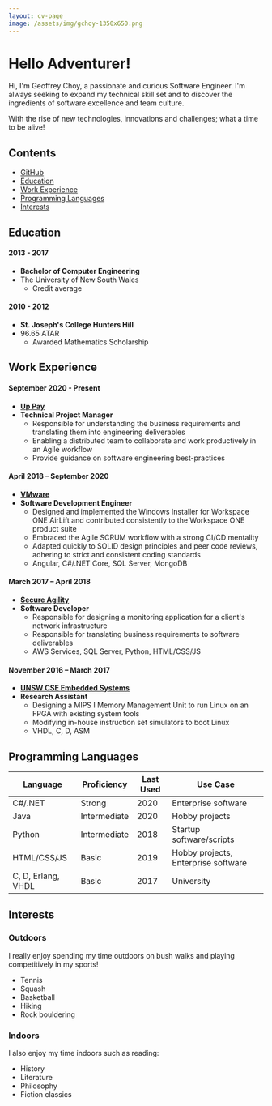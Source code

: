 ```yaml
---
layout: cv-page
image: /assets/img/gchoy-1350x650.png
---
```


# Hello Adventurer!

Hi, I'm Geoffrey Choy, a passionate and curious Software Engineer. I'm always seeking to expand my technical skill set and to discover the ingredients of software excellence and team culture.

With the rise of new technologies, innovations and challenges; what a time to be alive!

## Contents

* [GitHub](https://github.com/burrt)
* [Education](#education)
* [Work Experience](#work-experience)
* [Programming Languages](#programming-languages)
* [Interests](#interests)

## Education

#### 2013 - 2017

* **Bachelor of Computer Engineering**
* The University of New South Wales
  * Credit average

#### 2010 - 2012

* **St. Joseph's College Hunters Hill**
* 96.65 ATAR
  * Awarded Mathematics Scholarship

## Work Experience

#### September 2020 - Present

* **[Up Pay](https://uppay.online)**
* **Technical Project Manager**
  * Responsible for understanding the business requirements and translating them into engineering deliverables
  * Enabling a distributed team to collaborate and work productively in an Agile workflow
  * Provide guidance on software engineering best-practices

#### April 2018 – September 2020

* **[VMware](https://www.vmware.com/au/products/workspace-one/unified-endpoint-management.html)**
* **Software Development Engineer**
  * Designed and implemented the Windows Installer for Workspace ONE AirLift and contributed consistently to the Workspace ONE product suite
  * Embraced the Agile SCRUM workflow with a strong CI/CD mentality
  * Adapted quickly to SOLID design principles and peer code reviews, adhering to strict and consistent coding standards
  * Angular, C#/.NET Core, SQL Server, MongoDB

#### March 2017 – April 2018

* **[Secure Agility](https://secureagility.com/)**
* **Software Developer**
  * Responsible for designing a monitoring application for a client's network infrastructure
  * Responsible for translating business requirements to software deliverables
  * AWS Services, SQL Server, Python, HTML/CSS/JS

#### November 2016 – March 2017

* **[UNSW CSE Embedded Systems](https://www.engineering.unsw.edu.au/computer-science-engineering/)**
* **Research Assistant**
  * Designing a MIPS I Memory Management Unit to run Linux on an FPGA with existing system tools
  * Modifying in-house instruction set simulators to boot Linux
  * VHDL, C, D, ASM

## Programming Languages

| Language           | Proficiency  | Last Used | Use Case                            |
|--------------------|--------------|-----------|-------------------------------------|
| C#/.NET            | Strong       | 2020      | Enterprise software                 |
| Java               | Intermediate | 2020      | Hobby projects                      |
| Python             | Intermediate | 2018      | Startup software/scripts            |
| HTML/CSS/JS        | Basic        | 2019      | Hobby projects, Enterprise software |
| C, D, Erlang, VHDL | Basic        | 2017      | University                          |

## Interests

### Outdoors

I really enjoy spending my time outdoors on bush walks and playing competitively in my sports!

* Tennis
* Squash
* Basketball
* Hiking
* Rock bouldering

### Indoors

I also enjoy my time indoors such as reading:

* History
* Literature
* Philosophy
* Fiction classics
